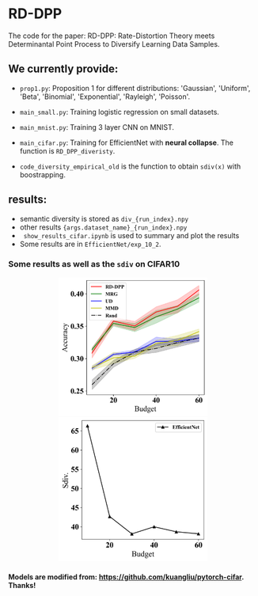 # RD-DPP
The code for the paper: RD-DPP: Rate-Distortion Theory meets Determinantal Point Process to Diversify Learning Data Samples.

## We currently provide:
- ```prop1.py```: Proposition 1 for different distributions:
'Gaussian', 'Uniform', 'Beta', 'Binomial', 'Exponential', 'Rayleigh', 'Poisson'.

- ```main_small.py```: Training logistic regression on small datasets.
- ```main_mnist.py```: Training 3 layer CNN on MNIST.
- ```main_cifar.py```: Training for EfficientNet with **neural collapse**. The function is ```RD_DPP_diveristy```.
- ```code_diversity_empirical_old``` is the function to obtain ```sdiv(x)``` with boostrapping.

## results:
- semantic diversity is stored as  ```div_{run_index}.npy```
- other results ```{args.dataset_name}_{run_index}.npy```
- ``` show_results_cifar.ipynb``` is used to summary and plot the results
- Some results are in ```EfficientNet/exp_10_2```.

### Some results as well as the ```sdiv``` on CIFAR10

<div align="center">
	<img src="https://github.com/XiwenChen-Clemson/RD-DPP/blob/main/EfficientNet_CIFAR10_10.png" alt="Editor" width="300">
</div>
<div align="center">
	<img src="https://github.com/XiwenChen-Clemson/RD-DPP/blob/main/div_EfficientNet.png" alt="Editor" width="300">
</div>




#### Models are modified from: https://github.com/kuangliu/pytorch-cifar. Thanks!



